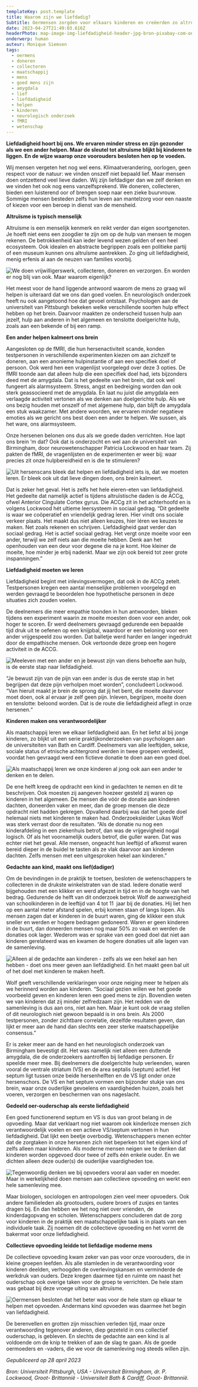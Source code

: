 ```yaml
---
templateKey: post.template
title: Waarom zijn we liefdadig?
Subtitle: Oermensen zorgden voor elkaars kinderen en creëerden zo altruïsme.
date: 2023-04-27T21:49:03.616Z
headerPhoto: map-image-img-liefdadigheid-header-jpg-bron-pixabay-com-onderschrift-liefdadigheid-header
onderwerp: human
auteur: Monique Siemsen
tags:
  - oermens
  - doneren
  - collecteren
  - maatschappij
  - mens
  - goed mens zijn
  - amygdala
  - lief
  - liefdadigheid
  - helpen
  - kinderen
  - neurologisch onderzoek
  - fMRI
  - wetenschap
---
```

**Liefdadigheid hoort bij ons. We ervaren minder stress en zijn gezonder als we een ander helpen. Maar de sleutel tot altruïsme blijkt bij kinderen te liggen. En de wijze waarop onze voorouders besloten hen op te voeden.**

Wij mensen vergeten het nog wel eens. Klimaatverandering, oorlogen, geen respect voor de natuur: we vinden onszelf niet bepaald lief. Maar mensen doen ontzettend veel lieve daden. Wij zijn liefdadiger dan we zelf denken en we vinden het ook nog eens vanzelfsprekend. We doneren, collecteren, bieden een luisterend oor of brengen soep naar een zieke buurvrouw. Sommige mensen besteden zelfs hun leven aan mantelzorg voor een naaste of kiezen voor een beroep in dienst van de mensheid. 

**Altruïsme is typisch menselijk**

Altruïsme is een menselijk kenmerk en reikt verder dan eigen soortgenoten. Je hoeft niet eens een zoogdier te zijn om op de hulp van mensen te mogen rekenen. De betrokkenheid kan ieder levend wezen gelden of een heel ecosysteem. Ook idealen en abstracte begrippen zoals een politieke partij of een museum kunnen ons altruïsme aantrekken. Zo ging uit liefdadigheid, menig erfenis al aan de neuzen van families voorbij.

![We doen vrijwilligerswerk, collecteren, doneren en verzorgen. En worden er nog blij van ook. Maar waarom eigenlijk?](/img/liefdadigheid-1-vrijwilligers-staand-pexels-rodnae-productions-6647175.jpg "Pexels: Rodnae Productions")

Het meest voor de hand liggende antwoord waarom de mens zo graag wil helpen is uiteraard dat we ons dan goed voelen. En neurologisch onderzoek heeft nu ook aangetoond hoe dat gevoel ontstaat. Psychologen aan de universiteit van Pittsburgh bekeken welke verschillende soorten hulp effect hebben op het brein. Daarvoor maakten ze onderscheid tussen hulp aan jezelf, hulp aan anderen in het algemeen en tenslotte doelgerichte hulp, zoals aan een bekende of bij een ramp.

**Een ander helpen kalmeert ons brein**

Aangesloten op de fMRI, die hun hersenactiviteit scande, konden testpersonen in verschillende experimenten kiezen om aan zichzelf te doneren, aan een anonieme hulpinstantie of aan een specifiek doel of persoon. Ook werd hen een vragenlijst voorgelegd over deze 3 opties. De fMRI toonde aan dat alleen hulp die een specifiek doel had, iets bijzonders deed met de amygdala. Dat is het gedeelte van het brein, dat ook wel fungeert als alarmsysteem. Stress, angst en bedreiging worden dan ook sterk geassocieerd met de amygdala. En laat nu juist die amygdala een verlaagde activiteit vertonen als we denken aan doelgerichte hulp. Als we ons bezig houden met onszelf of met algemene hulp, dan blijft de amygdala een stuk waakzamer. Met andere woorden, we ervaren minder negatieve emoties als we gericht ons best doen een ander te helpen. We sussen, als het ware, ons alarmsysteem.

Onze hersenen belonen ons dus als we goede daden verrichten. Hoe lapt ons brein ‘m dat? Ook dat is onderzocht en wel aan de universiteit van Birmingham, door neurowetenschapper Patricia Lockwood en haar team. Zij pakten de fMRI, de vragenlijsten en de experimenten er weer bij: waar precies zit onze hulpbereidheid en is die te stimuleren? 

![Uit hersenscans bleek dat helpen en liefdadigheid iets is, dat we moeten leren. Er bleek ook uit dat lieve dingen doen, ons brein kalmeert.](/img/liefdadigheid-3-mri-scan-pexels-mart-production-7089336.jpg "Pexels: Mart Production")

Dat is zeker het geval. Het is zelfs het hele eieren-eten van liefdadigheid. Het gedeelte dat namelijk actief is tijdens altruïstische daden is de ACCg, ofwel Anterior Cingulate Cortex gyrus. Die ACCg zit in het achterhoofd en is volgens Lockwood hét ultieme leersysteem in sociaal gedrag. “Dit gedeelte is waar we coöperatief en vriendelijk gedrag leren. Hier vindt ons sociale verkeer plaats. Het maakt dus niet alleen keuzes, hier léren we keuzes te maken. Net zoals rekenen en schrijven. Liefdadigheid gaat verder dan sociaal gedrag. Het is actief sociaal gedrag. Het vergt onze moeite voor een ander, terwijl we zelf niets aan die moeite hebben. Denk aan het openhouden van een deur voor degene die na je komt. Hoe kleiner de moeite, hoe minder je erbij nadenkt. Maar we zijn ook bereid tot zeer grote inspanningen.” 

**Liefdadigheid moeten we leren**

Liefdadigheid begint met inlevingsvermogen, dat ook in de ACCg zetelt. Testpersonen kregen een aantal menselijke problemen voorgelegd en werden gevraagd te beoordelen hoe hypothetische personen in deze situaties zich zouden voelen.

De deelnemers die meer empathie toonden in hun antwoorden, bleken tijdens een experiment waarin ze moeite moesten doen voor een ander, ook hoger te scoren. Er werd deelnemers gevraagd gedurende een bepaalde tijd druk uit te oefenen op een knijpbal, waardoor er een beloning voor een ander vrijgespeeld zou worden. Dat balletje werd harder en langer ingedrukt door de empathische mensen. Ook vertoonde deze groep een hogere activiteit in de ACCG.

![Meeleven met een ander en je bewust zijn van diens behoefte aan hulp, is de eerste stap naar liefdadigheid.](/img/liefdadigheid-2-ouderen-handen-vriendschap.jpg "Pixabay.com")

“Je bewust zijn van de pijn van een ander is dus de eerste stap in het begrijpen dat deze pijn verholpen moet worden”, concludeert Lockwood. “Van hieruit maakt je brein de sprong dat jij het bent, die moeite daarvoor moet doen, ook al ervaar je zelf geen pijn. Inleven, begrijpen, moeite doen en tenslotte: beloond worden. Dat is de route die liefdadigheid aflegt in onze hersenen.“

**Kinderen maken ons verantwoordelijker**

Als maatschappij leren we elkaar liefdadigheid aan. En het liefst al bij jonge kinderen, zo blijkt uit een serie praktijkonderzoeken van psychologen aan de universiteiten van Bath en Cardiff. Deelnemers van alle leeftijden, sekse, sociale status of etnische achtergrond werden in twee groepen verdeeld, voordat hen gevraagd werd een fictieve donatie te doen aan een goed doel.

![Als maatschappij leren we onze kinderen al jong ook aan een ander te denken en te delen. ](/img/liefdadigheid-4-kinderen-geven.jpg "Pixabay.com")

De ene helft kreeg de opdracht een kind in gedachten te nemen en dit te beschrijven. Ook moesten zij aangeven hoezeer gesteld zij waren op kinderen in het algemeen. De mensen die vóór de donatie aan kinderen dachten, doneerden vaker en meer, dan de groep mensen die deze opdracht niet hadden gekregen. Opvallend daarbij was dat het goede doel helemaal niets met kinderen te maken had. Onderzoeksleider Lukas Wolf was sterk verrast door de resultaten. “Als de donatie nu nog een kinderafdeling in een ziekenhuis betrof, dan was de vrijgevigheid nogal logisch. Of als het voornamelijk ouders betrof, die guller waren. Dat was echter niet het geval. Alle mensen, ongeacht hun leeftijd of afkomst waren bereid dieper in de buidel te tasten als ze vlak daarvoor aan kinderen dachten. Zelfs mensen met een uitgesproken hekel aan kinderen.”  

**Gedachte aan kind, maakt ons lief(dadiger)**

Om de bevindingen in de praktijk te toetsen, besloten de wetenschappers te collecteren in de drukste winkelstraten van de stad. Iedere donatie werd bijgehouden met een klikker en werd afgezet in tijd en in de hoogte van het bedrag. Gedurende de helft van dit onderzoek betrok Wolf de aanwezigheid van schoolkinderen in de leeftijd van 4 tot 11  jaar bij de donaties. Hij liet hen op een aantal meter afstand spelen, erbij komen staan of langs lopen. Als mensen zagen dat er kinderen in de buurt waren, ging de klikker een stuk sneller en werden er hogere bedragen gedoneerd. Waren er geen kinderen in de buurt, dan doneerden mensen nog maar 50% zo vaak en werden de donaties ook lager. Wederom was er sprake van een goed doel dat niet aan kinderen gerelateerd was en kwamen de hogere donaties uit alle lagen van de samenleving. 

![Alleen al de gedachte aan kinderen - zelfs als we een hekel aan hen hebben - doet ons meer geven aan liefdadigheid. En het maakt geen bal uit of het doel met kinderen te maken heeft.](/img/liefdadigheid-5-geld-geven.jpg "Pixabay.com")

Wolf geeft verschillende verklaringen voor onze neiging meer te helpen als we herinnerd worden aan kinderen. “Sociaal gezien willen we het goede voorbeeld geven en kinderen leren een goed mens te zijn. Bovendien weten we van kinderen dat zij minder zelfredzaam zijn. Het redden van de samenleving is dus aan ons, niet aan hen. Maar je kunt ook de vraag stellen of dit neurologisch niet gewoon bepaald is in ons brein. Als 2000 testpersonen, zonder zichtbare correlatie, dezelfde resultaten geven, dan lijkt er meer aan de hand dan slechts een zeer sterke maatschappelijke consensus.”

Er is zeker meer aan de hand en het neurologisch onderzoek van Birmingham bevestigt dit. Het was namelijk niet alleen een duttende amygdala, die de onderzoekers aantroffen bij liefdadige personen. Er speelde meer mee. Bij deelnemers die doelgerichte hulp verleenden, waren vooral de ventrale striatum (VS) en de area septalis (septum) actief. Het septum ligt tussen onze beide hersenhelften en de VS ligt onder onze hersenschors. De VS en het septum vormen een bijzonder stukje van ons brein, waar onze ouderlijke gevoelens en vaardigheden huizen, zoals het voeren, verzorgen en beschermen van ons nageslacht. 

**Gedeeld oer-ouderschap als eerste liefdadigheid**

Een goed functionerend septum en VS is dus van groot belang in de opvoeding. Maar dat verklaart nog niet waarom ook kinderloze mensen zich verantwoordelijk voelen en een actieve VS/septum vertonen in hun liefdadigheid. Dat lijkt een beetje overbodig. Wetenschappers menen echter dat de zorgtaken in onze hersenen zich niet beperken tot het eigen kind of zelfs alleen maar kinderen. Als moderne mensen neigen we te denken dat kinderen worden opgevoed door twee of zelfs één enkele ouder. En we dichten alleen deze ouder(s) de ouderlijke vaardigheden toe. 

![Tegenwoordig denken we bij opvoeders vooral aan vader en moeder. Maar in werkelijkheid doen mensen aan collectieve opvoeding en werkt een hele samenleving mee.](/img/liefdadigheid-6-opvoeden-vader-kind-pexels-monstera-5997042.jpg "Pexels: Monstera")

Maar biologen, sociologen en antropologen zien veel meer opvoeders. Ook andere familieleden als grootouders, oudere broers of zusjes en tantes dragen bij. En dan hebben we het nog niet over vrienden, de kinderdagopvang en scholen. Wetenschappers concluderen dat de zorg voor kinderen in de praktijk een maatschappelijke taak is in plaats van een individuele taak. Zij noemen dit de collectieve opvoeding en het vormt de bakermat voor onze liefdadigheid.

**Collectieve opvoeding leidde tot liefdadige moderne mens**

De collectieve opvoeding kwam zeker van pas voor onze voorouders, die in kleine groepen leefden. Als alle stamleden in de verantwoording voor kinderen deelden, verhoogden de overlevingskansen en verminderde de werkdruk van ouders. Deze kregen daarmee tijd en ruimte om naast het ouderschap ook overige taken voor de groep te verrichten. De hele stam was gebaat bij deze vroege uiting van altruïsme.

![Oermensen besloten dat het beter was voor de hele stam op elkaar te helpen met opvoeden. Andermans kind opvoeden was daarmee het begin van liefdadigheid.](/img/liefdadigheid-7-oermensen-clan.jpg "Pixabay.com")

De berenvellen en grotten zijn misschien verleden tijd, maar onze verantwoording tegenover anderen, diep gezeteld in ons collectief ouderschap, is gebleven. En slechts de gedachte aan een kind is al voldoende om de knip te trekken of aan de slag te gaan. Als de goede oermoeders en -vaders, die we voor de samenleving nog steeds willen zijn.

*Gepubliceerd op 28 april 2023*

*Bron: Universiteit Pittsburgh, USA - Universiteit Birmingham, dr. P. Lockwood, Groot- Brittannië - Universiteit Bath & Cardiff, Groot- Brittannië.*